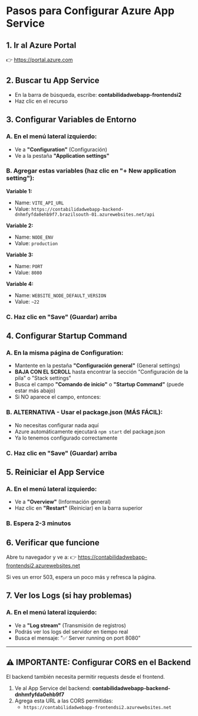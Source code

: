 # Pasos para Configurar Azure App Service

## 1. Ir al Azure Portal
👉 https://portal.azure.com

## 2. Buscar tu App Service
- En la barra de búsqueda, escribe: **contabilidadwebapp-frontendsi2**
- Haz clic en el recurso

## 3. Configurar Variables de Entorno

### A. En el menú lateral izquierdo:
- Ve a **"Configuration"** (Configuración)
- Ve a la pestaña **"Application settings"**

### B. Agregar estas variables (haz clic en "+ New application setting"):

**Variable 1:**
- Name: `VITE_API_URL`
- Value: `https://contabilidadwebapp-backend-dnhmfyfda0ehb9f7.brazilsouth-01.azurewebsites.net/api`

**Variable 2:**
- Name: `NODE_ENV`
- Value: `production`

**Variable 3:**
- Name: `PORT`
- Value: `8080`

**Variable 4:**
- Name: `WEBSITE_NODE_DEFAULT_VERSION`
- Value: `~22`

### C. Haz clic en **"Save"** (Guardar) arriba

## 4. Configurar Startup Command

### A. En la misma página de Configuration:
- Mantente en la pestaña **"Configuración general"** (General settings)
- **BAJA CON EL SCROLL** hasta encontrar la sección "Configuración de la pila" o "Stack settings"
- Busca el campo **"Comando de inicio"** o **"Startup Command"** (puede estar más abajo)
- Si NO aparece el campo, entonces:
  
### B. ALTERNATIVA - Usar el package.json (MÁS FÁCIL):
- No necesitas configurar nada aquí
- Azure automáticamente ejecutará `npm start` del package.json
- Ya lo tenemos configurado correctamente

### C. Haz clic en **"Save"** (Guardar) arriba

## 5. Reiniciar el App Service

### A. En el menú lateral izquierdo:
- Ve a **"Overview"** (Información general)
- Haz clic en **"Restart"** (Reiniciar) en la barra superior

### B. Espera 2-3 minutos

## 6. Verificar que funcione

Abre tu navegador y ve a:
👉 https://contabilidadwebapp-frontendsi2.azurewebsites.net

Si ves un error 503, espera un poco más y refresca la página.

## 7. Ver los Logs (si hay problemas)

### A. En el menú lateral izquierdo:
- Ve a **"Log stream"** (Transmisión de registros)
- Podrás ver los logs del servidor en tiempo real
- Busca el mensaje: "✅ Server running on port 8080"

---

## ⚠️ IMPORTANTE: Configurar CORS en el Backend

El backend también necesita permitir requests desde el frontend.

1. Ve al App Service del backend: **contabilidadwebapp-backend-dnhmfyfda0ehb9f7**
2. Agrega esta URL a las CORS permitidas:
   - `https://contabilidadwebapp-frontendsi2.azurewebsites.net`
